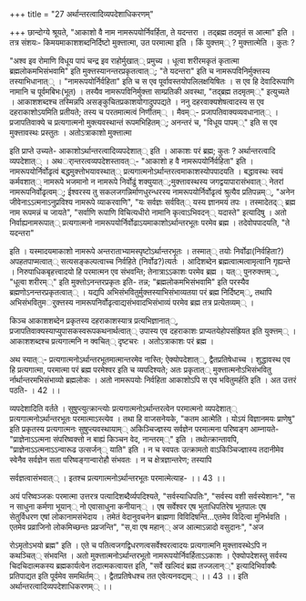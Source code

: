 +++
title = "27 अर्थान्तरत्वादिव्यपदेशाधिकरणम्"

+++
छान्दोग्ये श्रूयते, "आकाशो वै नाम नामरूपयोर्निवर्हिता, ते यदन्तरा । तद्ब्रह्म तदमृतं स आत्मा" इति । तत्र संशयः- किमयमाकाशशब्दनिर्दिष्टो मुक्त्तात्मा, उत परमात्मा इति । किं युक्त्तम्् ? मुक्त्तात्मेति । कुतः ?

"अश्व इव रोमाणि विधूय पापं चन्द्र इव राहोर्मुखात्् प्रमुच्य । धूत्वा शरीरमकृतं कृतात्मा ब्रह्मलोकमभिसंभवामि" इति मुक्त्तस्यानन्तरप्रकृतत्वात््; "ते यदन्तरा" इति च नामरूपविनिर्मुक्त्तस्य तस्याभिधानात्् । "नामरूपयोर्निर्वहिता" इति च स एव पूर्वावस्तयोपलिलक्षयिषितः । स एव हि देवादिरूपाणि नामानि च पूर्वमबिभः(भूत) । तस्यैव नामरूपविनिर्मुक्त्ता साम्प्रतिकी अवस्था, "तद्ब्रह्म तदमृतम््" इत्युच्यते । आकाशशब्दश्च तस्मिन्नपि असङ्कुचितप्रकाशयोगादुपपद्यते । ननु दहरवाक्यशेषत्वादस्य स एव दहराकाशोऽयमिति प्रतीयते; तस्य च परतमात्मत्वं निर्णीतम्् । मैवम््- प्रजापतिवाक्यव्यवधानात्् । प्रजापतिवाक्ये च प्रत्यगात्मनो मुक्त्यवस्थान्तं रूपमभिहितम््; अनन्तरं च, "विधूय पापम््" इति स एव मुक्त्तावस्थः प्रस्तुतः । अतोऽत्राकाशो मुक्त्तात्मा

इति प्राप्ते उच्यते- आकाशोऽर्थान्तरत्वादिव्यपदेशात्् इति । आकाशः परं ब्रह्म; कुतः ? अर्थान्तरत्वादि व्यपदेशात्् । अथर्ान्तरत्वव्यपदेशस्तावत््- "आकाशो ह वै नामरूपयोर्निर्वहिता" इति । नामरूपयोर्निर्वोढृत्वं बद्धमुक्त्तोभयावस्थात्् प्रत्यगात्मनोऽर्थान्तरत्वमाकाशस्योपपादयति । बद्धावस्थः स्वयं कर्मवशात्् नामरूपे भजमानो न नामरूपे निर्वोढुं शक्युयात््;मुक्त्तावस्थस्य जगद्वयापारासंभवात्् नेतरां नामरूपनिर्वोढृत्वम््; ईश्वरस्य तु सकलजगन्निर्माणधुरन्धरस्य नामरूपयोर्निर्वोढृत्वं श्रुत्यैव प्रतिपन्नम््, "अनेन जीवेनाऽऽत्मनाऽनुप्रविश्य नामरूपे व्याकरवाणि", "यः सर्वज्ञः सर्ववित्् यस्य ज्ञानमयं तपः । तस्मादेतद्् ब्रह्म नाम रूपमन्नं च जायते", "सर्वाणि रूपाणि विचित्यधीरो नामानि कृत्वाऽभिवदन्् यदास्ते" इत्यादिषु । अतो निर्वाह्यनामरूपात्् प्रत्यगात्मनो नामरूपयोर्निर्वोढाऽयमाकाशोऽर्थान्तरभूतः परमेव ब्रह्म । तदेवोपपादयति, "ते यदन्तरा"

इति । यस्मादयमाकाशो नामरूपे अन्तराताभ्यामस्पृष्टोऽर्थान्तरभूतः । तस्मात्् तयोः निर्वोढा(निर्वहिता?) अपहतपाप्मत्वात्् सत्यसङ्कल्पत्वाच्च निर्वहिते (निर्वोढ?)त्यर्तः । आदिशब्देन ब्रह्मत्वात्मत्वामृत्वानि गृह्यन्ते । निरुपाधिकबृहत्त्वादयो हि परमात्मन एव संभवन्ति; तेनात्राऽऽकाशः परमेव ब्रह्म । यत्् पुनरुक्त्तम््, "धूत्वा शरीरम््" इति मुक्त्तोऽनन्तरप्रकृतः इति- तन्न; "ब्रह्मलोकमभिसंभवामि" इति परस्यैव ब्रह्मणोऽनन्तरप्रकृतत्वात्् । यद्यपि अभिसंभवितुर्मुक्त्तस्याभिसंभाव्यतया परं ब्रह्म निर्दिष्टम््, तथापि अभिसंभवितुमर्ुक्त्तस्य नामरूपनिर्वोढृत्वाद्यसंभवादभिसंभाव्यं परमेव ब्रह्म तत्र प्रत्येतव्यम्् ।

किञ्च आकाशशब्देन प्रकृतस्य दहराकाशस्यात्र प्रत्यभिज्ञानात््, प्रजापतिवाक्यस्याप्युपासकस्वरूपकथनार्थत्वात्् उपास्य एव दहराकाशः प्राप्यतयेहोपसंह्रियत इति युक्त्तम्् । आकाशशब्दश्च प्रत्यगात्मनि न क्वचित्् दृष्टचरः । अतोऽत्राकाशः परं ब्रह्म ।

अथ स्यात््- प्रत्यगात्मनोऽर्थान्तरभूतमात्मान्तरमेव नास्ति; ऐक्योपदेशात््, द्वैतप्रतिषेधाच्च । शुद्धावस्थ एव हि प्रत्यगात्मा, परमात्मा परं ब्रह्म परमेश्वर इति च व्यपदिश्यते; अतः प्रकृतात्् मुक्त्तात्मनोऽभिसंभवितु र्नार्थान्तरमभिसंभाव्यो ब्रह्मलोकः । अतो नामरूपयोः निर्वहिता आकाशोऽपि स एव भवितुमर्हति इति । अत उत्तरं पठति- । 42 ।।

व्यपदेशादिति वर्तते । सुषुप्त्युत्क्रान्त्योः प्रत्यगात्मनोऽर्थान्तरत्वेन परमात्मनो व्यपदेशात्् प्रत्यगात्मनोऽर्थान्तरभूतः परमात्माऽस्त्येव । तथा हि वाजसनेयके, "कतम आत्मेति । योऽयं विज्ञानमयः प्राणेषु" इति प्रकृतस्य प्रत्यगात्मनः सुषुप्त्यवस्थायाम्् अकिञ्चिज्ज्ञस्य सर्वज्ञेन परमात्मना परिष्वङ्ग आम्नायते- "प्राज्ञेनाऽऽत्मना संपरिष्वक्त्तो न बाह्यं किञ्चन वेद, नान्तरम््" इति । तथोत्क्रान्तावपि, "प्राज्ञेनाऽऽत्मनाऽऽन्वारूढ उत्सर्जन्् याति" इति । न च स्वपतः उत्क्रामतो वाऽकिञ्चिज्ज्ञास्य तदानीमेव स्वेनैव सर्वज्ञेन सता परिष्वङ्गान्वारोहौ संभवतः । न च क्षेत्रज्ञान्तरेण; तस्यापि

सर्वज्ञत्वासंभवात्् । इतश्च प्रत्यगात्मनोऽर्थान्तरभूतः परमात्मेत्याह- ।। 43 ।।

अयं परिष्वञ्जकः परमात्मा उत्तरत्र पत्यादिशब्दैर्व्यपदिश्यते, "सर्वस्याधिपतिः", "सर्वस्य वशी सर्वस्येशानः", "स न साधुना कर्मणा भूयान्् नो एवासाधुना कनीयान्् । एष सर्वेश्वर एष भुताधिपतिरेष भूतपालः एष सेतुर्विधरण एषां लोकानामसंभेदाय । तमेतं वेदानुवचनेन ब्राह्मणा विविदिषन्ति...एतमेव विदित्वा मुनिर्भवति । एतमेव प्रव्राजिनो लोकमिच्छन्तः प्रव्रजन्ति", "स,वा एष महान्् अज आत्माऽन्नादो वसुदानः", "अज

रोऽमृतोऽभयो ब्रह्म" इति । एते च पतित्वजगद्विधरणत्वसर्वेश्वरत्वादयः प्रत्यगात्मनि मुक्त्तावस्थेऽपि न कथञ्चित्् संभवन्ति । अतो मुक्त्तात्मनोऽर्थान्तरभूतो नामरूपयोर्निवर्हिताऽऽकाशः । ऐक्योपदेशस्तु सर्वस्य चिदचिदात्मकस्य ब्रह्मकार्यत्वेन तदात्मकत्वायत्त इति, "सर्वे खल्विदं ब्रह्म तज्जलान््" इत्यादिभिर्वाक्यैः प्रतिपाद्यत इति पूर्वमेव समथिर्तम्् । द्वैतप्रतिषेधश्च तत एवेत्यनवद्यम्् ।। 43 ।। इति अर्थान्तरत्वादिव्यपदेशाधिकरणम्् ।।